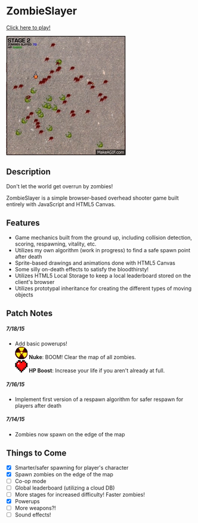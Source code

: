 # ZombieSlayer
[Click here to play!](https://conanza.github.io/ZombieSlayer)

![screenshot](./assets/zs.gif)

## Description
Don't let the world get overrun by zombies!

ZombieSlayer is a simple browser-based overhead shooter game built entirely with JavaScript and HTML5 Canvas.

## Features
* Game mechanics built from the ground up, including collision detection, scoring, respawning, vitality, etc.
* Utilizes my own algorithm (work in progress) to find a safe spawn point after death
* Sprite-based drawings and animations done with HTML5 Canvas
* Some silly on-death effects to satisfy the bloodthirsty!
* Utilizes HTML5 Local Storage to keep a local leaderboard stored on the client's browser
* Utilizes prototypal inheritance for creating the different types of moving objects

## Patch Notes
##### 7/18/15
* Add basic powerups!  
  ![nuke](./assets/nuke.gif) **Nuke**: BOOM! Clear the map of all zombies.  
  <img src="./assets/heart.png" width="33"> **HP Boost**: Increase your life if you aren't already at full.

##### 7/16/15
* Implement first version of a respawn algorithm for safer respawn for players after death

##### 7/14/15
* Zombies now spawn on the edge of the map

## Things to Come
* [x] Smarter/safer spawning for player's character
* [x] Spawn zombies on the edge of the map
* [ ] Co-op mode
* [ ] Global leaderboard (utilizing a cloud DB)
* [ ] More stages for increased difficulty! Faster zombies!
* [x] Powerups
* [ ] More weapons?!
* [ ] Sound effects!
